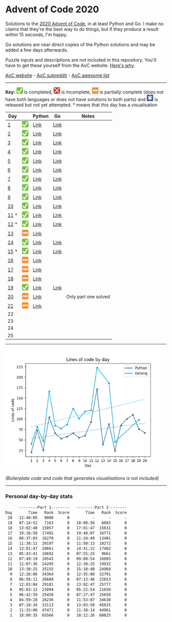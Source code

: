 # Advent of Code 2020

Solutions to the [2020 Advent of Code](https://adventofcode.com/2020), in at least Python and Go. I make no claims that they're the best way to do things, but if they produce a result within 15 seconds, I'm happy.

Go solutions are near direct copies of the Python solutions and may be added a few days afterwards.

Puzzle inputs and descriptions are not included in this repository. You'll have to get these yourself from the AoC website. [Here's why](https://www.reddit.com/r/adventofcode/comments/k99rod/sharing_input_data_were_we_requested_not_to/gf2ukkf/?context=3).

[AoC website](https://adventofcode.com) - [AoC subreddit](https://www.reddit.com/r/adventofcode) - [AoC awesome list](https://github.com/Bogdanp/awesome-advent-of-code)

---

**Key:** ![Completed][check] is completed, ![Incomplete][cross] is incomplete, ![Partially complete][partial] is partially complete (does not have both languages or does not have solutions to both parts) and ![Not yet attempted][pending] is released but not yet attempted. \* means that this day has a visualisation

<!-- PARSE START -->

| Day                                 |                                | Python                                    | Go                                    | Notes                |
| ----------------------------------- | ------------------------------ | ----------------------------------------- | ------------------------------------- | -------------------- |
| [1](/01-reportRepair)               | ![Completed][check]            | [Link](/01-reportRepair/python)           | [Link](/01-reportRepair/go)           |                      |
| [2](/02-passwordPhilosophy)         | ![Completed][check]            | [Link](/02-passwordPhilosophy/python)     | [Link](/02-passwordPhilosophy/go)     |                      |
| [3](/03-tobogganTrajectory)         | ![Completed][check]            | [Link](/03-tobogganTrajectory/python)     | [Link](/03-tobogganTrajectory/go)     |                      |
| [4](/04-passportProcessing)         | ![Completed][check]            | [Link](/04-passportProcessing/python)     | [Link](/04-passportProcessing/go)     |                      |
| [5](/05-binaryBoarding)             | ![Completed][check]            | [Link](/05-binaryBoarding/python)         | [Link](/05-binaryBoarding/go)         |                      |
| [6](/06-customCustoms)              | ![Completed][check]            | [Link](/06-customCustoms/python)          | [Link](/06-customCustoms/go)          |                      |
| [7](/07-handyHaversacks)            | ![Completed][check]            | [Link](/07-handyHaversacks/python)        | [Link](/07-handyHaversacks/go)        |                      |
| [8](/08-handheldHalting)            | ![Completed][check]            | [Link](/08-handheldHalting/python)        | [Link](/08-handheldHalting/go)        |                      |
| [9](/09-encodingError)              | ![Completed][check]            | [Link](/09-encodingError/python)          | [Link](/09-encodingError/go)          |                      |
| [10](/10-adapterArray)              | ![Completed][check]            | [Link](/10-adapterArray/python)           | [Link](/10-adapterArray/go)           |                      |
| [11](/11-seatingSystem) \*          | ![Completed][check]            | [Link](/11-seatingSystem/python)          | [Link](/11-seatingSystem/python)      |                      |
| [12](/12-rainRisk) \*               | ![Completed][check]            | [Link](/12-rainRisk/python)               | [Link](/12-rainRisk/go)               |                      |
| [13](/13-shuttleSearch)             | ![Partially complete][partial] | [Link](/13-shuttleSearch/python)          |                                       |                      |
| [14](/14-dockingData)               | ![Completed][check]            | [Link](/14-dockingData/python)            | [Link](/14-dockingData/go)            |                      |
| [15](/15-rambunctiousRecitation) \* | ![Completed][check]            | [Link](/15-rambunctiousRecitation/python) | [Link](/15-rambunctiousRecitation/go) |                      |
| [16](/16-ticketTranslation)         | ![Partially complete][partial] | [Link](/16-ticketTranslation/python)      |                                       |                      |
| [17](/17-conwayCubes)               | ![Partially complete][partial] | [Link](/17-conwayCubes/python)            |                                       |                      |
| [18](/18-operationOrder)            | ![Partially complete][partial] | [Link](/18-operationOrder/python)         |                                       |                      |
| [19](/19-monsterMessages)           | ![Completed][check]            | [Link](/19-monsterMessages/python)        | [Link](/19-monsterMessages/go)        |                      |
| [20](/20-jurassicJigsaw)            | ![Partially complete][partial] | [Link](/20-jurassicJigsaw/python)         |                                       | Only part one solved |
| [21](/21-allergenAmusement)         | ![Partially complete][partial] | [Link](/21-allergenAmusement/python)      |                                       |                      |
| 22                                  |                                |                                           |                                       |                      |
| 23                                  |                                |                                           |                                       |                      |
| 24                                  |                                |                                           |                                       |                      |
| 25                                  |                                |                                           |                                       |                      |

<!-- PARSE END -->

---

![Lines of code per day](https://github.com/codemicro/adventOfCode/blob/master/.github/clocgraph.png?raw=true)

_(Boilerplate code and code that generates visualisations is not included)_

---

<!-- RANK START -->

### Personal day-by-day stats

```
      --------Part 1--------   --------Part 2--------
Day       Time   Rank  Score       Time   Rank  Score
 20   12:40:05   9000      0          -      -      -
 19   07:14:52   7163      0   10:08:56   6083      0
 18   13:02:40  15057      0   17:01:47  15031      0
 17   19:16:58  17492      0   19:48:07  16771      0
 16   08:37:03  16270      0   11:24:49  13401      0
 15   11:38:11  20197      0   11:50:13  18272      0
 14   13:01:47  20661      0   14:41:22  17482      0
 13   05:43:41  16692      0   07:55:25   9661      0
 12   07:49:19  18545      0   09:08:54  16885      0
 11   12:07:36  24295      0   12:38:25  19932      0
 10   13:38:25  35155      0   15:10:40  24968      0
  9   12:26:06  34364      0   12:55:00  32791      0
  8   06:56:11  26688      0   07:13:46  22653      0
  7   12:03:04  29181      0   13:02:47  25777      0
  6   05:03:12  23094      0   05:22:54  21650      0
  5   06:42:59  25458      0   07:27:47  25658      0
  4   04:59:28  26236      0   11:53:07  34630      0
  3   07:18:34  33113      0   13:03:50  45815      0
  2   11:33:00  47471      0   11:38:14  44961      0
  1   18:09:35  65566      0   18:12:26  60825      0
```

<!-- RANK END -->

[check]: https://github.com/codemicro/adventOfCode/blob/master/.github/check.png?raw=true
[cross]: https://github.com/codemicro/adventOfCode/blob/master/.github/cross.png?raw=true
[partial]: https://github.com/codemicro/adventOfCode/blob/master/.github/partial.png?raw=true
[pending]: https://github.com/codemicro/adventOfCode/blob/master/.github/asterisk.png?raw=true
